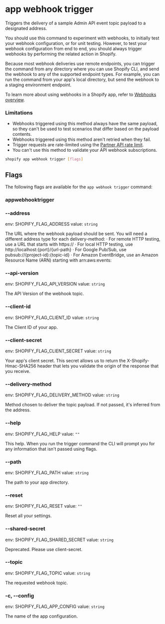 # app webhook trigger


  Triggers the delivery of a sample Admin API event topic payload to a designated address.

  You should use this command to experiment with webhooks, to initially test your webhook configuration, or for unit testing. However, to test your webhook configuration from end to end, you should always trigger webhooks by performing the related action in Shopify.

  Because most webhook deliveries use remote endpoints, you can trigger the command from any directory where you can use Shopify CLI, and send the webhook to any of the supported endpoint types. For example, you can run the command from your app's local directory, but send the webhook to a staging environment endpoint.

  To learn more about using webhooks in a Shopify app, refer to [Webhooks overview](https://shopify.dev/docs/apps/webhooks).

  ### Limitations

  - Webhooks triggered using this method always have the same payload, so they can't be used to test scenarios that differ based on the payload contents.
  - Webhooks triggered using this method aren't retried when they fail.
  - Trigger requests are rate-limited using the [Partner API rate limit](https://shopify.dev/docs/api/partner#rate_limits).
  - You can't use this method to validate your API webhook subscriptions.
  

```bash
shopify app webhook trigger [flags]
```

## Flags

The following flags are available for the `app webhook trigger` command:

### appwebhooktrigger

### --address <value>

env: SHOPIFY_FLAG_ADDRESS
value: `string`

The URL where the webhook payload should be sent.                You will need a different address type for each delivery-method:
                     · For remote HTTP testing, use a URL that starts with https://
 · For local HTTP testing, use http://localhost:{port}/{url-path}
                     · For Google Pub/Sub, use pubsub://{project-id}:{topic-id}
                     · For Amazon EventBridge, use an Amazon Resource Name (ARN) starting with arn:aws:events:

### --api-version <value>

env: SHOPIFY_FLAG_API_VERSION
value: `string`

The API Version of the webhook topic.

### --client-id <value>

env: SHOPIFY_FLAG_CLIENT_ID
value: `string`

The Client ID of your app.

### --client-secret <value>

env: SHOPIFY_FLAG_CLIENT_SECRET
value: `string`

Your app's client secret. This secret allows us to return the X-Shopify-Hmac-SHA256 header that lets you validate the origin of the response that you receive.

### --delivery-method <value>

env: SHOPIFY_FLAG_DELIVERY_METHOD
value: `string`

Method chosen to deliver the topic payload. If not passed, it's inferred from the address.

### --help

env: SHOPIFY_FLAG_HELP
value: `""`

This help. When you run the trigger command the CLI will prompt you for any information that isn't passed using flags.

### --path <value>

env: SHOPIFY_FLAG_PATH
value: `string`

The path to your app directory.

### --reset

env: SHOPIFY_FLAG_RESET
value: `""`

Reset all your settings.

### --shared-secret <value>

env: SHOPIFY_FLAG_SHARED_SECRET
value: `string`

Deprecated. Please use client-secret.

### --topic <value>

env: SHOPIFY_FLAG_TOPIC
value: `string`

The requested webhook topic.

### -c, --config <value>

env: SHOPIFY_FLAG_APP_CONFIG
value: `string`

The name of the app configuration.

